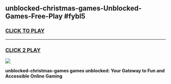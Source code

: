 
## unblocked-christmas-games-Unblocked-Games-Free-Play #fybl5
<h3>
<a href="https://us.freeplayer.one?title=unblocked-christmas-games&ref=9M">CLICK TO PLAY</a></h3>
<hr>

<h3>
<a href="https://us.freeplayer.one?title=unblocked-christmas-games&ref=9M">CLICK 2 PLAY</a>
  
</h3>

<a href="https://us.freeplayer.one?title=unblocked-christmas-games&ref=9M"><img src="https://clearcache.store/games.png"></a>


**unblocked-christmas-games games unblocked: Your Gateway to Fun and Accessible Online Gaming**

